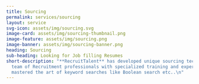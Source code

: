 ```yaml
---
title: Sourcing
permalink: services/sourcing
layout: service
svg-icon: assets/img/sourcing.svg
image-card: assets/img/sourcing-thumbnail.png
image-feature: assets/img/sourcing.png
image-banner: assets/img/sourcing-banner.png
heading: Sourcing
sub-heading: Looking for Job filling Resumes
short-description: "**RecruitTalent** has developed unique sourcing techniques. Our
  team of Recruitment professionals with specialized training and experience have
  mastered the art of keyword searches like Boolean search etc..\n"
---
```


